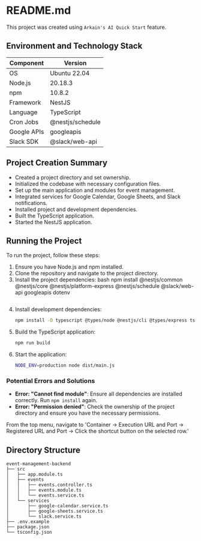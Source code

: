 # README.md

This project was created using `Arkain's AI Quick Start` feature.

## Environment and Technology Stack

| Component               | Version         |
|-------------------------|------------------|
| OS                      | Ubuntu 22.04     |
| Node.js                 | 20.18.3          |
| npm                     | 10.8.2           |
| Framework               | NestJS           |
| Language                | TypeScript       |
| Cron Jobs               | @nestjs/schedule  |
| Google APIs             | googleapis       |
| Slack SDK               | @slack/web-api   |

## Project Creation Summary

- Created a project directory and set ownership.
- Initialized the codebase with necessary configuration files.
- Set up the main application and modules for event management.
- Integrated services for Google Calendar, Google Sheets, and Slack notifications.
- Installed project and development dependencies.
- Built the TypeScript application.
- Started the NestJS application.

## Running the Project

To run the project, follow these steps:

1. Ensure you have Node.js and npm installed.
2. Clone the repository and navigate to the project directory.
3. Install the project dependencies:
   bash
   npm install @nestjs/common @nestjs/core @nestjs/platform-express @nestjs/schedule @slack/web-api googleapis dotenv
   ```
4. Install development dependencies:
   ```bash
   npm install -D typescript @types/node @nestjs/cli @types/express ts-node
   ```
5. Build the TypeScript application:
   ```bash
   npm run build
   ```
6. Start the application:
   ```bash
   NODE_ENV=production node dist/main.js
   ```

### Potential Errors and Solutions

- **Error: "Cannot find module"**: Ensure all dependencies are installed correctly. Run `npm install` again.
- **Error: "Permission denied"**: Check the ownership of the project directory and ensure you have the necessary permissions.

From the top menu, navigate to 'Container -> Execution URL and Port -> Registered URL and Port -> Click the shortcut button on the selected row.'

## Directory Structure

```
event-management-backend
├── src
│   ├── app.module.ts
│   ├── events
│   │   ├── events.controller.ts
│   │   ├── events.module.ts
│   │   └── events.service.ts
│   └── services
│       ├── google-calendar.service.ts
│       ├── google-sheets.service.ts
│       └── slack.service.ts
├── .env.example
├── package.json
└── tsconfig.json
```
```